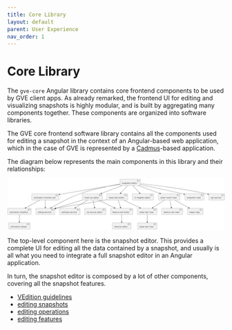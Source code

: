 ```yaml
---
title: Core Library
layout: default
parent: User Experience
nav_order: 1
---
```


# Core Library

The `gve-core` Angular library contains core frontend components to be used by GVE client apps. As already remarked, the frontend UI for editing and visualizing snapshots is highly modular, and is built by aggregating many components together. These components are organized into software libraries.

The GVE core frontend software library contains all the components used for editing a snapshot in the context of an Angular-based web application, which in the case of GVE is represented by a [Cadmus](https://myrmex.github.io/overview/cadmus)-based application.

The diagram below represents the main components in this library and their relationships:

![GVE core](img/gve-core.png)

The top-level component here is the snapshot editor. This provides a complete UI for editing all the data contained by a snapshot, and usually is all what you need to integrate a full snapshot editor in an Angular application.

In turn, the snapshot editor is composed by a lot of other components, covering all the snapshot features.

- [VEdition guidelines](./guidelines.md)
- [editing snapshots](./editing-snapshots)
- [editing operations](./editing-operations)
- [editing features](./editing-features)
